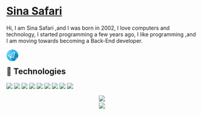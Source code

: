 # <a href="https://github.com/sina-devel"> Sina Safari </a>

Hi, I am Sina Safari ,and I was born in 2002, I love computers and technology, I started programming a few years ago, I like programming ,and I am moving towards becoming a Back-End developer.

<a href="https://t.me/goto_sina">
  <img align="left" alt="Sina Safari | Telegram" width="32px" src="https://github.com/sina-devel/sina-devel/blob/main/img/telegram.png" />
</a>
<br>

## 🔧 Technologies

![](https://img.shields.io/badge/OS-Linux-informational?style=flat&logo=linux&logoColor=white&color=informational)
![](https://img.shields.io/badge/Editor-vscode-informational?style=flat&logo=visual-studio-code&logoColor=white&color=informational)
![](https://img.shields.io/badge/Code-Golang-informational?style=flat&logo=go&logoColor=white&color=informational)
![](https://img.shields.io/badge/Tools-MySQL-informational?style=flat&logo=mysql&logoColor=white&color=informational)
![](https://img.shields.io/badge/Tools-PostgreSQL-informational?style=flat&logo=postgresql&logoColor=white&color=informational)
![](https://img.shields.io/badge/Tools-SQLite-informational?style=flat&logo=sqlite&logoColor=white&color=informational)
![](https://img.shields.io/badge/Tools-Redis-informational?style=flat&logo=redis&logoColor=white&color=informational)
![](https://img.shields.io/badge/Tools-Docker-informational?style=flat&logo=docker&logoColor=white&color=informational)
![](https://img.shields.io/badge/Tools-Kubernetes-informational?style=flat&logo=kubernetes&logoColor=white&color=informational)

<div align="center" >
    <img src="https://github-readme-stats.vercel.app/api/top-langs/?username=sina-devel&bg_color=30,e96443,904e95&title_color=fff&text_color=fff&count_private=true"><br>
    <img src="https://github-readme-stats.vercel.app/api?username=sina-devel&show_icons=true&bg_color=30,e96443,904e95&title_color=fff&text_color=fff&count_private=true">
</div>
